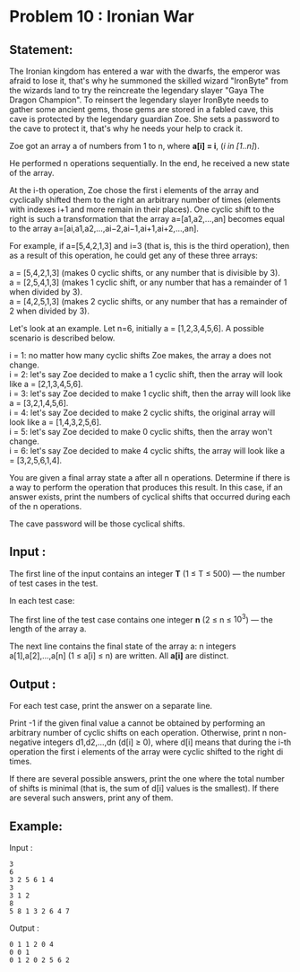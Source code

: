 # Problem 10 : Ironian War

## Statement:
The Ironian kingdom has entered a war with the dwarfs, the emperor was afraid to lose it, that's why he summoned the skilled wizard "IronByte" from the wizards land to try the reincreate the legendary slayer "Gaya The Dragon Champion". To reinsert the legendary slayer IronByte needs to gather some ancient gems, those gems are stored in a fabled cave, this cave is protected by the legendary guardian Zoe. She sets a password to the cave to protect it, that's why he needs your help to crack it.

Zoe got an array a of numbers from 1 to n, where **a[i] = i**, (*i in [1..n]*).

He performed n operations sequentially. In the end, he received a new state of the array.

At the i-th operation, Zoe chose the first i elements of the array and cyclically shifted them to the right an arbitrary number of times (elements with indexes i+1 and more remain in their places). One cyclic shift to the right is such a transformation that the array a=[a1,a2,…,an] becomes equal to the array a=[ai,a1,a2,…,ai−2,ai−1,ai+1,ai+2,…,an].

For example, if a=[5,4,2,1,3] and i=3 (that is, this is the third operation), then as a result of this operation, he could get any of these three arrays:

a = [5,4,2,1,3] (makes 0 cyclic shifts, or any number that is divisible by 3).  
a = [2,5,4,1,3] (makes 1 cyclic shift, or any number that has a remainder of 1 when divided by 3).  
a = [4,2,5,1,3] (makes 2 cyclic shifts, or any number that has a remainder of 2 when divided by 3).


Let's look at an example. Let n=6, initially a = [1,2,3,4,5,6]. A possible scenario is described below.  

i = 1: no matter how many cyclic shifts Zoe makes, the array a does not change.  
i = 2: let's say Zoe decided to make a 1 cyclic shift, then the array will look like a = [2,1,3,4,5,6].  
i = 3: let's say Zoe decided to make 1 cyclic shift, then the array will look like a = [3,2,1,4,5,6].  
i = 4: let's say Zoe decided to make 2 cyclic shifts, the original array will look like a = [1,4,3,2,5,6].  
i = 5: let's say Zoe decided to make 0 cyclic shifts, then the array won't change.  
i = 6: let's say Zoe decided to make 4 cyclic shifts, the array will look like a = [3,2,5,6,1,4].  

You are given a final array state a after all n operations. Determine if there is a way to perform the operation that produces this result. In this case, if an answer exists, print the numbers of cyclical shifts that occurred during each of the n operations.

The cave password will be those cyclical shifts.

## Input :
The first line of the input contains an integer **T** (1 ≤ T ≤ 500) — the number of test cases in the test.

In each test case:

The first line of the test case contains one integer **n** (2 ≤ n ≤ $10^3$) — the length of the array a.

The next line contains the final state of the array a: n integers a[1],a[2],…,a[n] (1 ≤ a[i] ≤ n) are written. All **a[i]** are distinct.

## Output :
For each test case, print the answer on a separate line.

Print -1 if the given final value a cannot be obtained by performing an arbitrary number of cyclic shifts on each operation. Otherwise, print n non-negative integers d1,d2,…,dn (d[i] ≥ 0), where d[i] means that during the i-th operation the first i elements of the array were cyclic shifted to the right di times.

If there are several possible answers, print the one where the total number of shifts is minimal (that is, the sum of d[i] values is the smallest). If there are several such answers, print any of them. 

## Example:
Input :  

```
3
6
3 2 5 6 1 4
3
3 1 2
8
5 8 1 3 2 6 4 7
```

Output :  

```
0 1 1 2 0 4 
0 0 1 
0 1 2 0 2 5 6 2 
```
